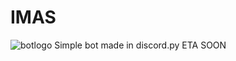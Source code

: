 # IMAS
![botlogo](https://user-images.githubusercontent.com/65340912/82131050-07c53d00-9786-11ea-9175-fa97fd308cb3.jpg)
Simple bot made in discord.py
ETA SOON

